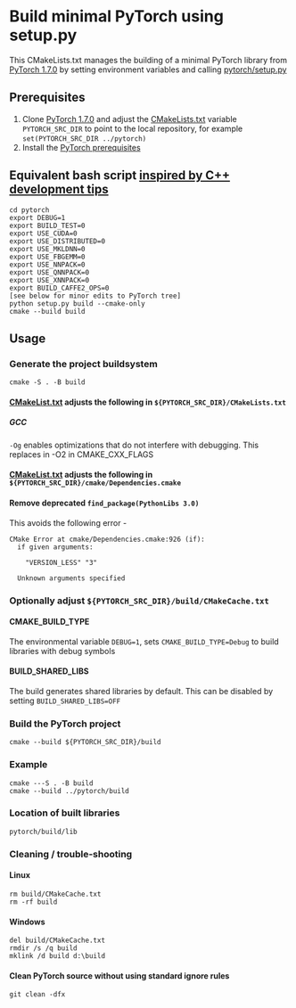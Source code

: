 # Build minimal PyTorch using setup.py
This CMakeLists.txt manages the building of a minimal PyTorch library from [PyTorch 1.7.0](https://github.com/pytorch/pytorch/tree/v1.7.0) by setting environment variables and calling [pytorch/setup.py](https://github.com/pytorch/pytorch/blob/v1.7.0/setup.py)
## Prerequisites
1. Clone [PyTorch 1.7.0](https://github.com/pytorch/pytorch/tree/1.7.0) and adjust the [CMakeLists.txt](CMakeLists.txt) variable `PYTORCH_SRC_DIR` to point to the local repository, for example `set(PYTORCH_SRC_DIR ../pytorch)`
2. Install the [PyTorch prerequisites](https://github.com/pytorch/pytorch/tree/1.7.0#from-source)
## Equivalent bash script [inspired by C++ development tips](https://github.com/pytorch/pytorch/blob/v1.7.0/CONTRIBUTING.md#c-development-tips)
    cd pytorch
    export DEBUG=1
    export BUILD_TEST=0
    export USE_CUDA=0
    export USE_DISTRIBUTED=0
    export USE_MKLDNN=0
    export USE_FBGEMM=0
    export USE_NNPACK=0
    export USE_QNNPACK=0
    export USE_XNNPACK=0
    export BUILD_CAFFE2_OPS=0
    [see below for minor edits to PyTorch tree]
    python setup.py build --cmake-only
    cmake --build build
## Usage
### Generate the project buildsystem
    cmake -S . -B build
#### [CMakeList.txt](CMakeList.txt) adjusts the following in `${PYTORCH_SRC_DIR}/CMakeLists.txt`
##### GCC
`-Og` enables optimizations that do not interfere with debugging. This replaces in -O2 in CMAKE_CXX_FLAGS
#### [CMakeList.txt](CMakeList.txt) adjusts the following in `${PYTORCH_SRC_DIR}/cmake/Dependencies.cmake`
#### Remove deprecated `find_package(PythonLibs 3.0)`
This avoids the following error -

    CMake Error at cmake/Dependencies.cmake:926 (if):
      if given arguments:

        "VERSION_LESS" "3"

      Unknown arguments specified
### Optionally adjust `${PYTORCH_SRC_DIR}/build/CMakeCache.txt`
#### CMAKE_BUILD_TYPE 
The environmental variable `DEBUG=1`, sets `CMAKE_BUILD_TYPE=Debug` to build libraries with debug symbols
#### BUILD_SHARED_LIBS
The build generates shared libraries by default. This can be disabled by setting `BUILD_SHARED_LIBS=OFF`
### Build the PyTorch project
    cmake --build ${PYTORCH_SRC_DIR}/build
### Example
    cmake ---S . -B build
    cmake --build ../pytorch/build
### Location of built libraries
    pytorch/build/lib
### Cleaning / trouble-shooting
#### Linux
    rm build/CMakeCache.txt
    rm -rf build
#### Windows
    del build/CMakeCache.txt
    rmdir /s /q build
    mklink /d build d:\build
#### Clean PyTorch source without using standard ignore rules
    git clean -dfx
